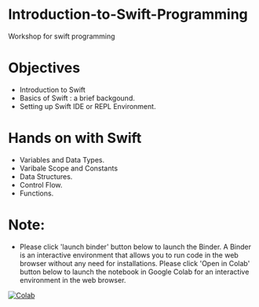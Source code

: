 # Introduction-to-Swift-Programming
Workshop for swift programming

# Objectives
* Introduction to Swift
* Basics of Swift : a brief backgound.
* Setting up Swift IDE or REPL Environment.
# Hands on with Swift
* Variables and Data Types.
* Varibale Scope and Constants
* Data Structures.
* Control Flow.
* Functions.

# Note: 
* Please click 'launch binder' button below to launch the Binder. A Binder is an interactive environment that allows you to run code in the web browser without any need for installations. Please click 'Open in Colab' button below to launch the notebook in Google Colab for an interactive environment in the web browser.

[![Colab](https://camo.githubusercontent.com/bc42a472510950b1397b0fd90298113b46086fa0986d3b395b5d0d8f01d19e83/68747470733a2f2f62616467656e2e6e65742f62616467652f4c61756e63682f6f6e253230476f6f676c65253230436f6c61622f626c75653f69636f6e3d7465726d696e616c)](https://colab.research.google.com/github/The-CEAS-Library/Introduction-to-Swift/blob/main/SwiftProgramming.ipynb?authuser=1#scrollTo=WcH9mLcAzXvA)

